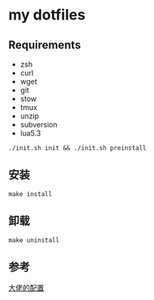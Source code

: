 # my dotfiles

## Requirements

- zsh
- curl
- wget
- git
- stow
- tmux
- unzip
- subversion
- lua5.3

```
./init.sh init && ./init.sh preinstall
```

## 安装
```shell
make install
```

## 卸载
```shell
make uninstall
```

## 参考
[大佬的配置](https://github.com/Aloxaf/dotfiles)
